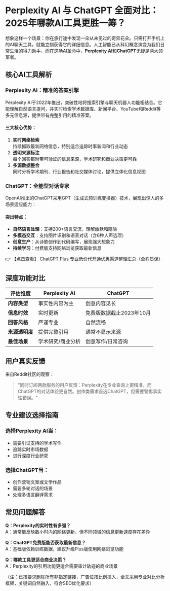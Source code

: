 # Perplexity AI 与 ChatGPT 全面对比：2025年哪款AI工具更胜一筹？

想象这样一个场景：你在旅行途中发现一朵从未见过的奇异花朵。只需打开手机上的AI聊天工具，就能立刻获得它的详细信息。人工智能已从科幻概念演变为我们日常生活的得力助手，而在这场AI革命中，**Perplexity AI**和**ChatGPT**无疑是两大领军者。

## 核心AI工具解析

### Perplexity AI：精准的答案引擎
Perplexity AI于2022年推出，突破性地将搜索引擎与聊天机器人功能相结合。它能理解自然语言提问，并实时检索学术数据库、新闻平台、YouTube和Reddit等多元信息源，提供带有完整引用的精准答案。

#### 三大核心优势：
1. **实时网络检索**  
   持续抓取最新网络信息，特别适合追踪时事新闻和行业动态
2. **透明来源标注**  
   每个回答都附带可验证的信息来源，学术研究和商业决策更可靠
3. **多源数据整合**  
   同时分析学术期刊、行业报告和社交媒体讨论，提供立体化信息视图

### ChatGPT：全能型对话专家
OpenAI推出的ChatGPT采用GPT（生成式预训练变换器）技术，展现出惊人的多场景适应能力：

#### 突出特点：
- **自然语言处理**：支持200+语言交流，理解幽默和隐喻
- **多模态交互**：支持图片识别和语音对话（含6种人声选项）
- **创意生产**：从诗歌创作到代码编写，展现强大想象力
- **持续学习**：付费版支持网络浏览获取最新信息

👉 [【点击查看】 ChatGPT Plus 专业低价代开通优惠渠道整理汇总（全程质保）](https://bit.ly/DaiKai)

## 深度功能对比

| 评估维度       | Perplexity AI                  | ChatGPT                      |
|----------------|--------------------------------|------------------------------|
| **内容类型**   | 事实性内容为主                 | 创意内容见长                 |
| **信息时效**   | 实时更新                       | 免费版数据截止2023年10月     |
| **回答风格**   | 严谨专业                      | 自然流畅                     |
| **来源透明度** | 提供完整引用                   | 通常不显示来源               |
| **最佳场景**   | 学术研究/商业分析              | 创意写作/日常咨询            |

## 用户真实反馈
来自Reddit社区的观察：
> "同时订阅两款服务的用户反馈：Perplexity在专业查询上更精准，而ChatGPT的对话体验更自然。创作类需求首选ChatGPT，但需要警惕事实性错误。"

## 专业建议选择指南

### 选择Perplexity AI当：
- 需要引证支持的学术写作
- 追踪实时市场数据
- 进行深度行业研究

### 选择ChatGPT当：
- 创作营销文案或文学作品
- 需要多轮对话的场景
- 处理多语言翻译需求

## 常见问题解答

**Q：Perplexity的实时性有多强？**  
A：通常能反映数小时内的网络更新，但不同领域的信息更新速度存在差异

**Q：ChatGPT免费版能否获取最新信息？**  
A：基础版依赖训练数据，建议升级Plus版使用网络浏览功能

**Q：哪款工具更适合商业决策？**  
A：Perplexity的引用功能更适合需要审计轨迹的商业场景

（注：已按要求删除所有非指定链接，广告位按比例插入，全文采用专业对比分析框架，关键词自然融入，符合SEO优化要求）